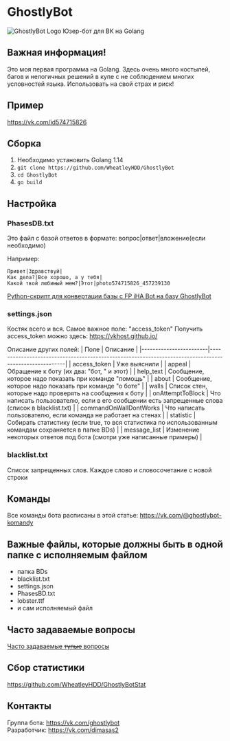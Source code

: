 # GhostlyBot
![GhostlyBot Logo](https://i.imgur.com/lD2Gb42.png)
Юзер-бот для ВК на Golang

## Важная информация!
Это моя первая программа на Golang. Здесь очень много костылей, багов и нелогичных решений в купе с не соблюдением многих условностей языка. Использовать на свой страх и риск!

## Пример
https://vk.com/id574715826

## Сборка
1. Необходимо установить Golang 1.14
2. `git clone https://github.com/WheatleyHDD/GhostlyBot`
3. `cd GhostlyBot`
4. `go build`

## Настройка
### PhasesDB.txt
Это файл с базой ответов в формате:
вопрос|ответ|вложение(если необходимо)

Например:
```
Привет|Здравствуй|
Как дела?|Все хорошо, а у тебя|
Какой твой любимый мем?|Этот|photo574715826_457239130
```

[Python-скрипт для конвертации базы с FP iHA Bot на базу GhostlyBot](https://github.com/WheatleyHDD/GhostBDGen)

### settings.json
Костяк всего и вся. Самое важное поле: "access_token"
Получить access_token можно здесь: https://vkhost.github.io/

Описание других полей:
| Поле                   | Описание                                                                                              |
|------------------------|-------------------------------------------------------------------------------------------------------|
| access_token           | Уже выяснили                                                                                          |
| appeal                 | Обращение к боту (их два: "бот, " и этот)                                                             |
| help_text              | Сообщение, которое надо показать при команде "помощь"                                                 |
| about                  | Сообщение, которое надо показать при команде "о боте"                                                 |
| walls                  | Список стен, которые надо проверять на сообщения к боту                                               |
| onAttemptToBlock       | Что написать пользователю, если в его сообщении есть запрещенные слова (список в blacklist.txt)       |
| commandOnWallDontWorks | Что написать пользователю, если команда не работает на стенах                                         |
| statistic              | Собирать статистику (если true, то вся статистика по использованным командам сохраняется в папке BDs) |
| message_list           | Изменение некоторых ответов под бота (смотри уже написанные примеры)                                  |

### blacklist.txt
Список запрещенных слов. Каждое слово и словосочетание с новой строки

## Команды
Все команды бота расписаны в этой статье: https://vk.com/@ghostlybot-komandy

## Важные файлы, которые должны быть в одной папке с исполняемым файлом
* папка BDs
* blacklist.txt
* settings.json
* PhasesBD.txt
* lobster.ttf
* и сам исполняемый файл

## Часто задаваемые вопросы
[Часто задаваемые ~~тупые~~ вопросы](https://github.com/WheatleyHDD/GhostlyBot/blob/master/faq.md)

## Сбор статистики
https://github.com/WheatleyHDD/GhostlyBotStat

## Контакты
Группа бота: https://vk.com/ghostlybot<br/>
Разработчик: https://vk.com/dimasas2
